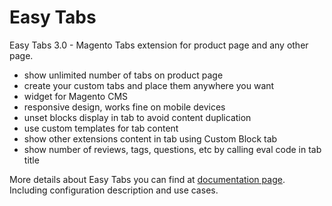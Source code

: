 # Easy Tabs
Easy Tabs 3.0 - Magento Tabs extension for product page and any other page.

 -  show unlimited number of tabs on product page
 -  create your custom tabs and place them anywhere you want
 -  widget for Magento CMS
 -  responsive design, works fine on mobile devices
 -  unset blocks display in tab to avoid content duplication
 -  use custom templates for tab content
 -  show other extensions content in tab using Custom Block tab
 -  show number of reviews, tags, questions, etc by calling eval code in tab title

More details about Easy Tabs you can find at [documentation page](http://docs.swissuplabs.com/m1/extensions/easytabs/).
Including configuration description and use cases.
